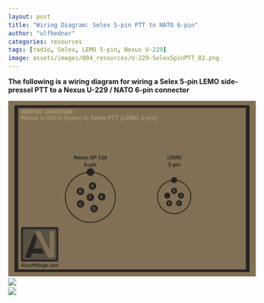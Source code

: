 ```yaml
---
layout: post
title: "Wiring Diagram: Selex 5-pin PTT to NATO 6-pin"
author: "ulfhednar"
categories: resources
tags: [radio, Selex, LEMO 5-pin, Nexus U-229]
image: assets/images/004_resources/U-229-Selex5pinPTT_02.png
---
```



**The following is a wiring diagram for wiring a Selex 5-pin LEMO side-pressel PTT to a Nexus U-229 / NATO 6-pin connector**


<div class="image-thumbnail">
	<a href="/assets/images/004_resources/U-229-Selex5pinPTT.png">
		<img src="/assets/images/004_resources/U-229-Selex5pinPTT.png" width="640"/>
	</a>
</div>


<div class="image-thumbnail">
	<a href="/assets/images/004_resources/U-229-Selex5pinPTT_02.png">
		<img src="/assets/images/004_resources/U-229-Selex5pinPTT_02.png" width="640"/>
	</a>
</div>


<div class="image-thumbnail">
	<a href="/assets/images/004_resources/U-229-Selex5pinPTT_03.png">
		<img src="/assets/images/004_resources/U-229-Selex5pinPTT_03.png" width="640"/>
	</a>
</div>